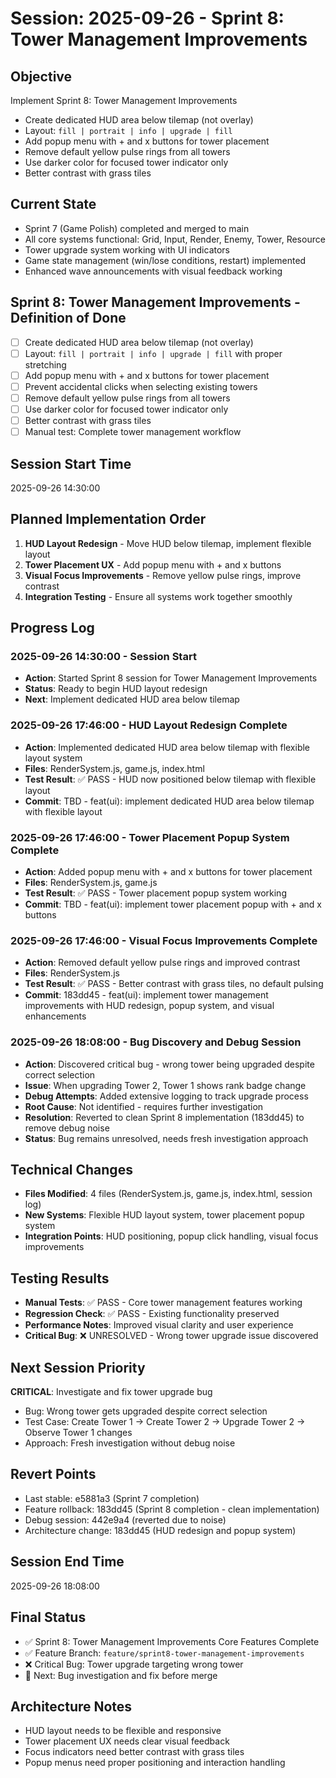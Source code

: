 # Session: 2025-09-26 - Sprint 8: Tower Management Improvements

## Objective
Implement Sprint 8: Tower Management Improvements
- Create dedicated HUD area below tilemap (not overlay)
- Layout: `fill | portrait | info | upgrade | fill`
- Add popup menu with + and x buttons for tower placement
- Remove default yellow pulse rings from all towers
- Use darker color for focused tower indicator only
- Better contrast with grass tiles

## Current State
- Sprint 7 (Game Polish) completed and merged to main
- All core systems functional: Grid, Input, Render, Enemy, Tower, Resource
- Tower upgrade system working with UI indicators
- Game state management (win/lose conditions, restart) implemented
- Enhanced wave announcements with visual feedback working

## Sprint 8: Tower Management Improvements - Definition of Done
- [ ] Create dedicated HUD area below tilemap (not overlay)
- [ ] Layout: `fill | portrait | info | upgrade | fill` with proper stretching
- [ ] Add popup menu with + and x buttons for tower placement
- [ ] Prevent accidental clicks when selecting existing towers
- [ ] Remove default yellow pulse rings from all towers
- [ ] Use darker color for focused tower indicator only
- [ ] Better contrast with grass tiles
- [ ] Manual test: Complete tower management workflow

## Session Start Time
2025-09-26 14:30:00

## Planned Implementation Order
1. **HUD Layout Redesign** - Move HUD below tilemap, implement flexible layout
2. **Tower Placement UX** - Add popup menu with + and x buttons
3. **Visual Focus Improvements** - Remove yellow pulse rings, improve contrast
4. **Integration Testing** - Ensure all systems work together smoothly

## Progress Log

### 2025-09-26 14:30:00 - Session Start
- **Action**: Started Sprint 8 session for Tower Management Improvements
- **Status**: Ready to begin HUD layout redesign
- **Next**: Implement dedicated HUD area below tilemap

### 2025-09-26 17:46:00 - HUD Layout Redesign Complete
- **Action**: Implemented dedicated HUD area below tilemap with flexible layout system
- **Files**: RenderSystem.js, game.js, index.html
- **Test Result**: ✅ PASS - HUD now positioned below tilemap with flexible layout
- **Commit**: TBD - feat(ui): implement dedicated HUD area below tilemap with flexible layout

### 2025-09-26 17:46:00 - Tower Placement Popup System Complete
- **Action**: Added popup menu with + and x buttons for tower placement
- **Files**: RenderSystem.js, game.js
- **Test Result**: ✅ PASS - Tower placement popup system working
- **Commit**: TBD - feat(ui): implement tower placement popup with + and x buttons

### 2025-09-26 17:46:00 - Visual Focus Improvements Complete
- **Action**: Removed default yellow pulse rings and improved contrast
- **Files**: RenderSystem.js
- **Test Result**: ✅ PASS - Better contrast with grass tiles, no default pulsing
- **Commit**: 183dd45 - feat(ui): implement tower management improvements with HUD redesign, popup system, and visual enhancements

### 2025-09-26 18:08:00 - Bug Discovery and Debug Session
- **Action**: Discovered critical bug - wrong tower being upgraded despite correct selection
- **Issue**: When upgrading Tower 2, Tower 1 shows rank badge change
- **Debug Attempts**: Added extensive logging to track upgrade process
- **Root Cause**: Not identified - requires further investigation
- **Resolution**: Reverted to clean Sprint 8 implementation (183dd45) to remove debug noise
- **Status**: Bug remains unresolved, needs fresh investigation approach

## Technical Changes
- **Files Modified**: 4 files (RenderSystem.js, game.js, index.html, session log)
- **New Systems**: Flexible HUD layout system, tower placement popup system
- **Integration Points**: HUD positioning, popup click handling, visual focus improvements

## Testing Results
- **Manual Tests**: ✅ PASS - Core tower management features working
- **Regression Check**: ✅ PASS - Existing functionality preserved
- **Performance Notes**: Improved visual clarity and user experience
- **Critical Bug**: ❌ UNRESOLVED - Wrong tower upgrade issue discovered

## Next Session Priority
**CRITICAL**: Investigate and fix tower upgrade bug
- Bug: Wrong tower gets upgraded despite correct selection
- Test Case: Create Tower 1 → Create Tower 2 → Upgrade Tower 2 → Observe Tower 1 changes
- Approach: Fresh investigation without debug noise

## Revert Points
- Last stable: e5881a3 (Sprint 7 completion)
- Feature rollback: 183dd45 (Sprint 8 completion - clean implementation)
- Debug session: 442e9a4 (reverted due to noise)
- Architecture change: 183dd45 (HUD redesign and popup system)

## Session End Time
2025-09-26 18:08:00

## Final Status
- ✅ Sprint 8: Tower Management Improvements Core Features Complete
- ✅ Feature Branch: `feature/sprint8-tower-management-improvements`
- ❌ Critical Bug: Tower upgrade targeting wrong tower
- 🎯 Next: Bug investigation and fix before merge

## Architecture Notes
- HUD layout needs to be flexible and responsive
- Tower placement UX needs clear visual feedback
- Focus indicators need better contrast with grass tiles
- Popup menus need proper positioning and interaction handling
